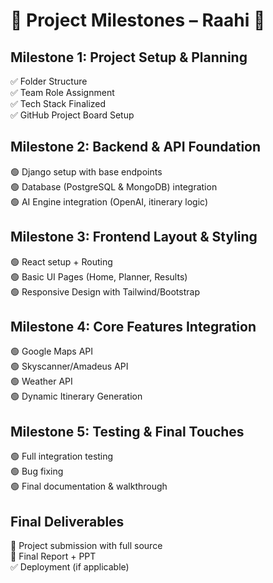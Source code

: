 # 📌 Project Milestones – Raahi 🚀

## Milestone 1: Project Setup & Planning
✅ Folder Structure  
✅ Team Role Assignment  
✅ Tech Stack Finalized  
✅ GitHub Project Board Setup  

## Milestone 2: Backend & API Foundation
🟢 Django setup with base endpoints  
🟢 Database (PostgreSQL & MongoDB) integration  
🟢 AI Engine integration (OpenAI, itinerary logic)  

## Milestone 3: Frontend Layout & Styling
🟢 React setup + Routing  
🟢 Basic UI Pages (Home, Planner, Results)  
🟢 Responsive Design with Tailwind/Bootstrap  

## Milestone 4: Core Features Integration
🟢 Google Maps API  
🟢 Skyscanner/Amadeus API  
🟢 Weather API  
🟢 Dynamic Itinerary Generation  

## Milestone 5: Testing & Final Touches
🟢 Full integration testing  
🟢 Bug fixing  
🟢 Final documentation & walkthrough  

## Final Deliverables
📁 Project submission with full source  
📄 Final Report + PPT  
✅ Deployment (if applicable)

